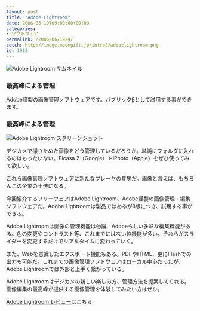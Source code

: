 ```yaml
---
layout: post
title: "Adobe Lightroom"
date: 2006-06-19T09:00:00+09:00
categories:
- ソフトウェア
permalink: /2006/06/1924/
catch: http://image.moongift.jp/intro2/adobelightroom.png
id: 1913
---
```

 ![Adobe Lightroom サムネイル](http://image.moongift.jp/intro2/adobelightroom.t.png "Adobe Lightroom サムネイル")
  

### 最高峰による管理
  
Adobe謹製の画像管理ソフトウェアです。パブリックβとして試用する事ができます。  
<!--more-->  

### 最高峰による管理
  

![Adobe Lightroom スクリーンショット](http://image.moongift.jp/intro2/adobelightroom.png "Adobe Lightroom スクリーンショット")

  

デジカメで撮りためた画像をどう管理しているだろうか。単純にフォルダに入れるのはもったいない。Picasa 2（Google）やiPhoto（Apple）をぜひ使ってみて欲しい。

  

これら画像管理ソフトウェアに新たなプレーヤの登場だ。画像と言えば、もちろんこの企業の土俵になる。

  

今回紹介するフリーウェアはAdobe Lightroom、Adobe謹製の画像管理・編集ソフトウェアだ。Adobe Lightroomは製品ではあるがβ版につき、試用する事ができる。

  

Adobe Lightroomは画像の管理機能は勿論、Adobeらしい多彩な編集機能がある。色の変更やコントラスト等、これまでにはない位機能が多い。それらがスライダーを変更するだけでリアルタイムに変わっていく。

  

また、Webを意識したエクスポート機能もある。PDFやHTML、更にFlashでの出力も可能だ。これまでの画像管理ソフトウェアはローカル中心だったが、Adobe Lightroomでは外部と上手く繋がっている。

  

Adobe Lightroomはデジカメの新しい楽しみ方、管理方法を提案してくれる。画像編集の最高峰が提供する画像管理を体験してみたい方はぜひ。

  

[Adobe Lightroom レビュー](http://oss.moongift.jp/review/i-1925.html)はこちら

